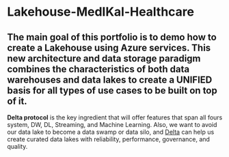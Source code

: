 # Lakehouse-MedIKal-Healthcare

## The main goal of this portfolio is to demo how to create a Lakehouse using Azure services. This new architecture and data storage paradigm combines the characteristics of both data warehouses and data lakes to create a UNIFIED basis for all types of use cases to be built on top of it. 
**Delta protocol** is the key ingredient that will offer features that span all fours system, DW, DL, Streaming, and Machine Learning.
Also, we want to avoid our data lake to become a data swamp or data silo, and [Delta](https://delta.io/) can help us create curated data lakes with reliability, performance, governance, and quality.
